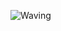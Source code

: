 ![Waving](https://capsule-render.vercel.app/api?type=waving&height=250&color=gradient&text=Hi,%20I'm%20Seokpyo&reversal=false&textBg=false&fontSize=80)
